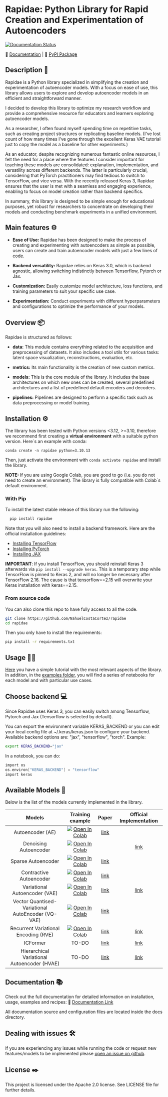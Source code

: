 # Rapidae: Python Library for Rapid Creation and Experimentation of Autoencoders

[![Documentation Status](https://readthedocs.org/projects/rapidae/badge/?version=latest)](https://rapidae.readthedocs.io/en/latest/?badge=latest)

🔗 [Documentation](https://rapidae.readthedocs.io/en/latest/) | 🔗 [PyPI Package](https://pypi.org/project/rapidae/)

## Description 📕

Rapidae is a Python library specialized in simplifying the creation and experimentation of autoencoder models. With a focus on ease of use, this library allows users to explore and develop autoencoder models in an efficient and straightforward manner.

I decided to develop this library to optimize my research workflow and provide a comprehensive resource for educators and learners exploring autoencoder models.

As a researcher, I often found myself spending time on repetitive tasks, such as creating project structures or replicating baseline models. (I've lost count of how many times I've gone through the excellent Keras VAE tutorial just to copy the model as a baseline for other experiments.)

As an educator, despite recognizing numerous fantastic online resources, I felt the need for a place where the features I consider important for teaching these models are consolidated: explanation, implementation, and versatility across different backends. The latter is particularly crucial, considering that PyTorch practitioners may find tedious to switch to TensorFlow, and vice versa. With the recently released Keras 3, Rapidae ensures that the user is met with a seamless and engaging experience, enabling to focus on model creation rather than backend specifics.

In summary, this library is designed to be simple enough for educational purposes, yet robust for researchers to concentrate on developing their models and conducting benchmark experiments in a unified environment.

## Main features ⚙️

- **Ease of Use:** Rapidae has been designed to make the process of creating and experimenting with autoencoders as simple as possible, users can create and train autoencoder models with just a few lines of code.

- **Backend versatility:** Rapidae relies on Keras 3.0, which is backend agnostic, allowing switching indistinctly between Tensorflow, Pytorch or Jax.

- **Customization:** Easily customize model architecture, loss functions, and training parameters to suit your specific use case.

- **Experimentation:** Conduct experiments with different hyperparameters and configurations to optimize the performance of your models.

## Overview 📦	

Rapidae is structured as follows:

- **data:** This module contains everything related to the acquisition and preprocessing of datasets. It also includes a tool utils for various tasks: latent space visualization, reconstructions, evaluation, etc.

- **metrics:** Its main functionality is the creation of new custom metrics.

- **models:** This is the core module of the library. It includes the base architectures on which new ones can be created, several predefined architectures and a list of predefined default encoders and decoders.

- **pipelines:** Pipelines are designed to perform a specific task such as data preprocessing or model training. 

## Installation ⚙️

The library has been tested with Python versions <3.12, >=3.10, therefore we recommend first creating a **virtual environment** with a suitable python version. Here´s an example with conda:

```conda create -n rapidae python=3.10.13```

Then, just activate the environment with ```conda activate rapidae``` and install the library.

**NOTE:** If you are using Google Colab, you are good to go (i.e. you do not need to create an environment). The library is fully compatible with Colab´s default environment.


### With Pip
To install the latest stable release of this library run the following:

```bash
  pip install rapidae
```

Note that you will also need to install a backend framework. Here are the official installation guidelines:

- [Installing TensorFlow](https://www.tensorflow.org/install)
- [Installing PyTorch](https://pytorch.org/get-started/locally/)
- [Installing JAX](https://jax.readthedocs.io/en/latest/installation.html)

**IMPORTANT**: If you install TensorFlow, you should reinstall Keras 3 afterwards via ```pip install --upgrade keras```. This is a temporary step while TensorFlow is pinned to Keras 2, and will no longer be necessary after TensorFlow 2.16. The cause is that tensorflow==2.15 will overwrite your Keras installation with keras==2.15.

### From source code
You can also clone this repo to have fully access to all the code.

```bash
git clone https://github.com/NahuelCostaCortez/rapidae
cd rapidae
```

Then you only have to install the requirements:

```bash
pip install -r requirements.txt
```

## Usage 🫳🏻
[Here](https://github/NahuelCostaCortez/rapidae/blob/main/examples/START_HERE.ipynb) you have a simple tutorial with the most relevant aspects of the library. In addition, in the [examples folder](https://github.com/NahuelCostaCortez/rapidae/tree/nahuel/examples), you will find a series of notebooks for each model and with particular use cases.

## Choose backend 💻
Since Rapidae uses Keras 3, you can easily switch among Tensorflow, Pytorch and Jax (Tensorflow is selected by default).

You can export the environment variable KERAS_BACKEND or you can edit your local config file at ~/.keras/keras.json to configure your backend. Available backend options are: "jax", "tensorflow", "torch". Example:

```bash
export KERAS_BACKEND="jax"
```

In a notebook, you can do:

```c
import os
os.environ["KERAS_BACKEND"] = "tensorflow" 
import keras
```

## Available Models 🚀

Below is the list of the models currently implemented in the library.

|               Models               |                                                                                    Training example                                                                                    |                     Paper                    |                           Official Implementation                          |
|:----------------------------------:|:--------------------------------------------------------------------------------------------------------------------------------------------------------------------------------------:|:--------------------------------------------:|:--------------------------------------------------------------------------:|
| Autoencoder (AE)                   | [![Open In Colab](https://colab.research.google.com/assets/colab-badge.svg)](NahuelCostaCortez/rapidae/blob/main/examples/TO-DO.ipynb) | [link](https://www.science.org/doi/abs/10.1126/science.1127647)                                             |  
| Denoising Autoencoder                  | [![Open In Colab](https://colab.research.google.com/assets/colab-badge.svg)](https://colab.research.google.com/github/NahuelCostaCortez/rapidae/blob/main/examples/denoising_autoencoder.ipynb) |                                              | [link](https://keras.io/examples/vision/autoencoder/)
| Sparse Autoencoder                 | [![Open In Colab](https://colab.research.google.com/assets/colab-badge.svg)](https://colab.research.google.com/github/NahuelCostaCortez/rapidae/blob/main/examples/sparse_autoencoder.ipynb) | [link](https://arxiv.org/abs/1312.5663)                                             |   
| Contractive Autoencoder                 | [![Open In Colab](https://colab.research.google.com/assets/colab-badge.svg)](https://colab.research.google.com/github/NahuelCostaCortez/rapidae/blob/main/examples/contractive_autoencoder.ipynb) | [link](http://www.icml-2011.org/papers/455_icmlpaper.pdf)                                             |  
| Variational Autoencoder (VAE)                 | [![Open In Colab](https://colab.research.google.com/assets/colab-badge.svg)](https://colab.research.google.com/github/NahuelCostaCortez/rapidae/blob/main/examples/vae.ipynb) | [link](https://arxiv.org/abs/1312.6114)                                             | [link](https://keras.io/examples/generative/vae/)
| Vector Quantised-Variational AutoEncoder (VQ-VAE)                 | [![Open In Colab](https://colab.research.google.com/assets/colab-badge.svg)](https://colab.research.google.com/github/NahuelCostaCortez/rapidae/blob/main/examples/vae.ipynb) | [link](https://proceedings.neurips.cc/paper_files/paper/2017/file/7a98af17e63a0ac09ce2e96d03992fbc-Paper.pdf)                                             | 
| Recurrent Variational Encoding (RVE)                 | [![Open In Colab](https://colab.research.google.com/assets/colab-badge.svg)](https://colab.research.google.com/github/NahuelCostaCortez/rapidae/blob/main/examples/vae_regressor_rnn.ipynb) | [link](https://www.sciencedirect.com/science/article/pii/S0951832022000321)                                             | [link](https://github.com/NahuelCostaCortez/Remaining-Useful-Life-Estimation-Variational)
| ICFormer                 | TO-DO | [link](https://www.sciencedirect.com/science/article/pii/S0378775323012867)                                             | [link](https://github.com/NahuelCostaCortez/ICFormer)
| Hierarchical Variational Autoencoder (HVAE)                 | TO-DO | [link](https://arxiv.org/abs/1905.06845)                                             | [link](https://github.com/fhkingma/bitswap)


## Documentation 📚

Check out the full documentation for detailed information on installation, usage, examples and recipes: 🔗 [Documentation Link](https://rapidae.readthedocs.io/en/latest/)

All documentation source and configuration files are located inside the docs directory.


## Dealing with issues 🛠️	

If you are experiencing any issues while running the code or request new features/models to be implemented please [open an issue on github](https://github.com/NahuelCostaCortez/rapidae/issues).


## License ✒️

This project is licensed under the Apache 2.0 license. See LICENSE file for further details.
